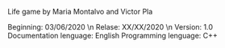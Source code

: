 Life game by Maria Montalvo and Victor Pla

Beginning: 03/06/2020 \n
Relase: XX/XX/2020 \n
Version: 1.0
Documentation lenguage: English
Programming lenguage: C++
